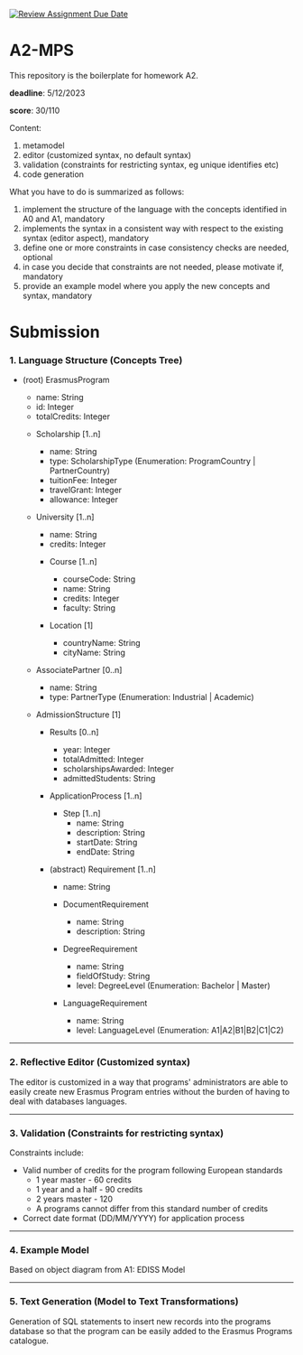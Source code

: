 [![Review Assignment Due Date](https://classroom.github.com/assets/deadline-readme-button-24ddc0f5d75046c5622901739e7c5dd533143b0c8e959d652212380cedb1ea36.svg)](https://classroom.github.com/a/sco4671_)

# A2-MPS
This repository is the boilerplate for homework A2.

**deadline**: 5/12/2023

**score**: 30/110

Content:

1. metamodel
2. editor (customized syntax, no default syntax)
3. validation (constraints for restricting syntax, eg unique identifies etc)
4. code generation

What you have to do is summarized as follows:

1. implement the structure of the language with the concepts identified in A0 and A1, mandatory
2. implements the syntax in a consistent way with respect to the existing syntax (editor aspect), mandatory
3. define one or more constraints in case consistency checks are needed, optional
4. in case you decide that constraints are not needed, please motivate if, mandatory
5. provide an example model where you apply the new concepts and syntax, mandatory



# Submission

### 1. Language Structure (Concepts Tree)

- (root) ErasmusProgram
	* name: String
	* id: Integer
	* totalCredits: Integer

	- Scholarship [1..n]
		* name: String
		* type: ScholarshipType (Enumeration: ProgramCountry | PartnerCountry)
		* tuitionFee: Integer
		* travelGrant: Integer
		* allowance: Integer

	- University [1..n]
		* name: String
		* credits: Integer

		- Course [1..n]
			* courseCode: String
			* name: String
			* credits: Integer
			* faculty: String

		- Location [1]
			* countryName: String
			* cityName: String

	- AssociatePartner [0..n]
		* name: String
		* type: PartnerType (Enumeration: Industrial | Academic)

	- AdmissionStructure [1]
		- Results [0..n]
			* year: Integer
			* totalAdmitted: Integer
			* scholarshipsAwarded: Integer
			* admittedStudents: String

		- ApplicationProcess [1..n]
			- Step [1..n]
				* name: String
				* description: String
				* startDate: String
				* endDate: String

		- (abstract) Requirement [1..n]
			* name: String
			- DocumentRequirement
				* name: String
				* description: String

			- DegreeRequirement
				* name: String
				* fieldOfStudy: String
				* level: DegreeLevel (Enumeration: Bachelor | Master)

			- LanguageRequirement
				* name: String
				* level: LanguageLevel (Enumeration: A1|A2|B1|B2|C1|C2)

---

### 2. Reflective Editor (Customized syntax)

The editor is customized in a way that programs' administrators are able to easily create new Erasmus Program entries without the burden of having to deal with databases languages.

---

### 3. Validation (Constraints for restricting syntax)

Constraints include:
- Valid number of credits for the program following European standards 
	- 1 year master - 60 credits
	- 1 year and a half - 90 credits
	- 2 years master - 120
	- A programs cannot differ from this standard number of credits
- Correct date format (DD/MM/YYYY) for application process

---

### 4. Example Model

Based on object diagram from A1: EDISS Model

---

### 5. Text Generation (Model to Text Transformations)

Generation of SQL statements to insert new records into the programs database so that the program can be easily added to the Erasmus Programs catalogue.
